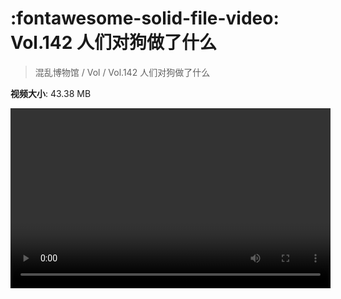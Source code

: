# :fontawesome-solid-file-video: Vol.142 人们对狗做了什么

> 混乱博物馆 / Vol / Vol.142 人们对狗做了什么

**视频大小**: 43.38 MB

<video id="V-e5c1b46a893217241e2533ccd39735b5" width="512" height="288" preload="none" playsinline webkit-playsinline></video>